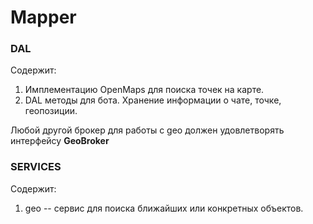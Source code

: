 # Mapper

### DAL

Содержит:

1. Имплементацию OpenMaps для поиска точек на карте.
2. DAL методы для бота. Хранение информации о чате, точке, геопозиции.

Любой другой брокер для работы с geo должен удовлетворять интерфейсу **GeoBroker**

### SERVICES

Содержит:

1. geo -- сервис для поиска ближайших или конкретных объектов.

### 
